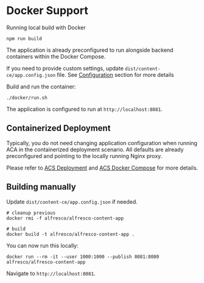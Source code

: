 # Docker Support

Running local build with Docker

```shell
npm run build
```

The application is already preconfigured to run alongside backend containers within the Docker Compose.

If you need to provide custom settings, update `dist/content-ce/app.config.json` file.
See [Configuration](/configuration/) section for more details

Build and run the container:

```shell
./docker/run.sh
```

The application is configured to run at `http://localhost:8081`.

## Containerized Deployment

Typically, you do not need changing application configuration when running ACA in the containerized deployment scenario.
All defaults are already preconfigured and pointing to the locally running Nginx proxy.

Please refer to [ACS Deployment](https://github.com/Alfresco/acs-deployment)
and [ACS Docker Compose](https://github.com/Alfresco/acs-deployment/tree/master/docs/docker-compose) for more details.

## Building manually

Update `dist/content-ce/app.config.json` if needed.

```shell
# cleanup previous
docker rmi -f alfresco/alfresco-content-app

# build
docker build -t alfresco/alfresco-content-app .
```

You can now run this locally:

```shell
docker run --rm -it --user 1000:1000 --publish 8081:8080 alfresco/alfresco-content-app
```

Navigate to `http://localhost:8081`.
